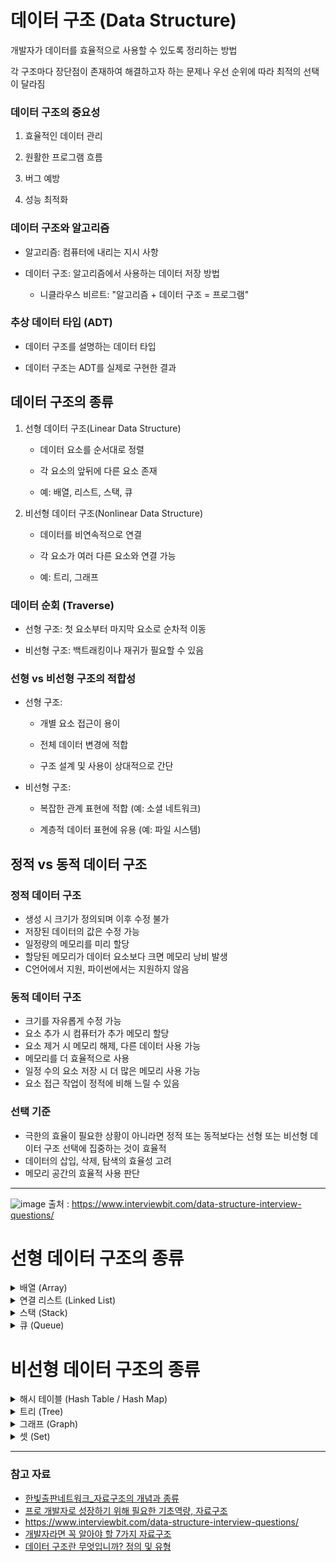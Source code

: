 # 데이터 구조 (Data Structure)

개발자가 데이터를 효율적으로 사용할 수 있도록 정리하는 방법

각 구조마다 장단점이 존재하여 해결하고자 하는 문제나 우선 순위에 따라 최적의 선택이 달라짐

### 데이터 구조의 중요성

1. 효율적인 데이터 관리

2. 원활한 프로그램 흐름

3. 버그 예방

4. 성능 최적화
 
### 데이터 구조와 알고리즘

- 알고리즘: 컴퓨터에 내리는 지시 사항

- 데이터 구조: 알고리즘에서 사용하는 데이터 저장 방법

  - 니클라우스 비르트: "알고리즘 + 데이터 구조 = 프로그램"

### 추상 데이터 타입 (ADT)

- 데이터 구조를 설명하는 데이터 타입

- 데이터 구조는 ADT를 실제로 구현한 결과

## 데이터 구조의 종류

1. 선형 데이터 구조(Linear Data Structure)

    - 데이터 요소를 순서대로 정렬
  
    - 각 요소의 앞뒤에 다른 요소 존재
  
    - 예: 배열, 리스트, 스택, 큐

2. 비선형 데이터 구조(Nonlinear Data Structure)

    - 데이터를 비연속적으로 연결
    
    - 각 요소가 여러 다른 요소와 연결 가능

    - 예: 트리, 그래프

### 데이터 순회 (Traverse)

- 선형 구조: 첫 요소부터 마지막 요소로 순차적 이동
  
- 비선형 구조: 백트래킹이나 재귀가 필요할 수 있음
  
### 선형 vs 비선형 구조의 적합성

- 선형 구조:

  - 개별 요소 접근이 용이

  - 전체 데이터 변경에 적합

  - 구조 설계 및 사용이 상대적으로 간단

- 비선형 구조:

  - 복잡한 관계 표현에 적합 (예: 소셜 네트워크)

  - 계층적 데이터 표현에 유용 (예: 파일 시스템)

## 정적 vs 동적 데이터 구조

### 정적 데이터 구조

- 생성 시 크기가 정의되며 이후 수정 불가
- 저장된 데이터의 값은 수정 가능
- 일정량의 메모리를 미리 할당
- 할당된 메모리가 데이터 요소보다 크면 메모리 낭비 발생
- C언어에서 지원, 파이썬에서는 지원하지 않음

### 동적 데이터 구조

- 크기를 자유롭게 수정 가능
- 요소 추가 시 컴퓨터가 추가 메모리 할당
- 요소 제거 시 메모리 해제, 다른 데이터 사용 가능
- 메모리를 더 효율적으로 사용
- 일정 수의 요소 저장 시 더 많은 메모리 사용 가능
- 요소 접근 작업이 정적에 비해 느릴 수 있음

### 선택 기준

- 극한의 효율이 필요한 상황이 아니라면 정적 또는 동적보다는 선형 또는 비선형 데이터 구조 선택에 집중하는 것이 효율적
- 데이터의 삽입, 삭제, 탐색의 효율성 고려
- 메모리 공간의 효율적 사용 판단

------

![image](https://github.com/user-attachments/assets/45c7a416-56c5-413f-bb0d-68d50fd8e7de)
출처 : https://www.interviewbit.com/data-structure-interview-questions/


# 선형 데이터 구조의 종류

<details>
 
 <summary>배열 (Array)</summary>

 ## 배열 (Array)
 
 배열은 가장 기본적인 데이터 구조
 
 생성 시 설정된 셀의 수가 고정되며, 각 셀에는 인덱스 번호가 부여
 
 이 인덱스를 통해 셀 안의 데이터에 접근 가능
 
 ### 시간복잡도
 
 | 연산 | 평균 | 최악 |
 |------|------|------|
 | 접근 | O(1) | O(1) |
 | 검색 | O(n) | O(n) |
 | 삽입 | O(n) | O(n) |
 | 삭제 | O(n) | O(n) |
 
 ### 장점
 
 - 구현이 간단함
 - 데이터 검색 및 수정이 효율적
 - 정렬에 용이함
 
 ### 단점
 
 - 메모리 크기가 고정되어 메모리 낭비나 크기 조정 문제 발생 가능
 - 데이터 추가 및 삭제 방법이 비효율적
 
 ### 사용 사례
 
 - 직사각형 테이블 구현
 - 수학적 벡터 및 행렬 구현
 - 다른 데이터 구조의 기반으로 활용 가능
 
 배열은 간단하면서도 강력한 데이터 구조로, 많은 프로그래밍 작업의 기초
 
 고정된 크기와 빠른 접근 시간이 특징이지만, 동적인 데이터 관리에는 제한이 있을 수 있음

-----

</details>

<details>
 
 <summary>연결 리스트 (Linked List)</summary>

## 연결 리스트 (Linked List)

연결 리스트는 데이터의 물리적 배치 대신 참조 시스템을 사용하는 데이터 구조

### 주요 특징

- 각 요소(노드)에는 데이터와 다음 노드를 가리키는 포인터가 포함됨
- 노드들의 연결로 구성된 구조
- 데이터 추가 및 삭제 시 재구성이 불필요하여 효율적

### 종류

- 단일 연결 리스트: 각 노드가 다음 노드만을 가리킴
- 이중 연결 리스트: 각 노드가 이전 노드와 다음 노드를 모두 가리킴

### 시간 복잡도

| 연산 | 평균 | 최악 |
|------|------|------|
| 접근 | O(n) | O(n) |
| 검색 | O(n) | O(n) |
| 삽입 | O(1) | O(1) |
| 삭제 | O(1) | O(1) |

### 장점

- 동적 메모리 할당 가능
- 요소 추가와 삭제가 효율적
- 메모리 연속성 불필요
- 구조 재구성 불필요
- 효율적인 메모리 사용으로 대용량 데이터 처리에 적합

### 단점

- 배열보다 메모리 소모가 큼
- 임의 접근 속도가 느림
- 순차적 접근 필요로 인한 비효율성
- 이중 연결 리스트의 경우 역방향 검색 시 추가 메모리 필요

### 사용 사례

- 동적 메모리 할당이 필요한 경우
- 빈번한 데이터 삽입/제거가 필요한 경우
- 이미지 뷰어나 갤러리 애플리케이션
- 음악 플레이어
- 운영 체제의 프로세스 관리
- 웹 브라우저의 뒤로/앞으로 기능

연결 리스트는 동적 데이터 관리에 효과적이지만, 임의 접근이 필요한 경우에는 배열이 더 적합할 수 있음

-----

</details>

<details>
 
 <summary>스택 (Stack)</summary>
 
## 스택 (Stack)

스택은 순서가 보존되는 선형 데이터 구조

가장 마지막에 삽입된 요소부터 처리하는 LIFO (Last In First Out) 메커니즘

### LIFO (Last In First Out)

- 마지막에 들어온 데이터가 가장 먼저 나가는 구조
- 예: 접시 쌓기 - 가장 위에 있는 접시가 먼저 사용됨

### 주요 연산

- 푸시(Push): 스택의 맨 위에 요소 추가
- 팝(Pop): 스택의 맨 위 요소 제거 및 반환

### 시간 복잡도

| 연산 | 평균 | 최악 |
|------|------|------|
| 접근 | O(n) | O(n) |
| 검색 | O(n) | O(n) |
| 삽입 (Push) | O(1) | O(1) |
| 삭제 (Pop) | O(1) | O(1) |

### 장점

- 동적 메모리 관리 가능
- 데이터의 입력 순서대로 정렬
- 빠른 삽입 및 삭제 연산 (O(1))
- 구현이 간단하고 메모리 효율적

### 단점

- 가장 최근 요소만 직접 접근 가능
- 한 번에 하나의 데이터만 처리 가능
- 중간 데이터에 대한 접근이 어려움

### 사용 사례

- 함수 호출 관리 (콜 스택)
- 웹 브라우저의 뒤로가기 기능
- 실행 취소/다시 실행 기능
- 재귀 알고리즘 구현
- 괄호 검사 등의 구문 분석
- 후위 표기법 계산

스택은 간단하면서도 강력한 데이터 구조

특정 순서로 데이터를 관리해야 하는 다양한 상황에서 유용하게 사용

특히 최근 데이터를 빠르게 처리해야 하는 경우에 효과적

-----

</details>
 

<details>
 
 <summary>큐 (Queue)</summary>

## 큐 (Queue)

큐는 스택과 유사한 선형 데이터 구조이지만, 가장 먼저 입력된 요소를 처리하는 FIFO(First In First Out) 메커니즘

### FIFO (First In First Out)

- 먼저 들어온 데이터가 먼저 나가는 구조
- 예: 줄 서기 - 먼저 줄을 선 사람이 먼저 서비스를 받음

### 주요 연산

- 인큐(Enqueue): 큐의 뒤쪽에 요소 추가
- 디큐(Dequeue): 큐의 앞쪽에서 요소 제거 및 반환

### 시간 복잡도

| 연산 | 평균 | 최악 |
|------|------|------|
| 접근 | O(n) | O(n) |
| 검색 | O(n) | O(n) |
| 삽입 (Enqueue) | O(1) | O(1) |
| 삭제 (Dequeue) | O(1) | O(1) |

### 장점

- 동적 메모리 관리 가능
- 데이터를 입력 순서대로 처리
- 빠른 삽입 및 삭제 연산 (O(1))
- 데이터 흐름 관리에 효과적

### 단점

- 가장 오래된 요소만 직접 접근 가능
- 한 번에 하나의 데이터만 처리 가능
- 중간 데이터에 대한 임의 접근 어려움

### 사용 사례

- 비동기적 데이터 전송 (버퍼링)
- 순서에 민감한 데이터 처리 (음성 데이터 등)
- 프린트 대기열 관리
- 캐시 구현
- 작업 예약 시스템
- 웹 서버의 요청 처리
- 너비 우선 탐색(BFS) 알고리즘 구현

큐는 데이터를 순서대로 처리해야 하는 다양한 상황에서 유용하게 사용
특히 선입선출 방식의 처리가 필요한 시스템 설계에 적합

-----

</details>

# 비선형 데이터 구조의 종류

<details>
 
 <summary>해시 테이블 (Hash Table / Hash Map)</summary>

## 해시 테이블 (Hash Table / Hash Map)

해시 테이블은 대량의 정보를 저장하고 특정 요소를 효율적으로 검색할 수 있는 복잡한 데이터 구조

### 구조 및 작동 원리

- 테이블 내에 더 작은 서브 그룹인 버킷에 키와 값 쌍을 저장
- 키를 해시 함수를 통해 특정 숫자값(해시)으로 변환
- 해시 값은 버킷의 인덱스로 사용됨
- 검색 시 키를 해시 함수에 입력하여 해당 버킷을 찾고 관련 값을 반환

### 시간 복잡도

| 연산 | 평균 | 최악 |
|------|------|------|
| 접근 | N/A | N/A |
| 검색 | O(1) | O(n) |
| 삽입 | O(1) | O(n) |
| 삭제 | O(1) | O(n) |

### 장점

- 요소의 추가 및 삭제가 효율적
- 검색과 접근이 매우 빠름 (평균 O(1))
- 동적 메모리 크기 조정 가능
- 키-값 쌍의 저장에 이상적

### 단점

- 해시 충돌 발생 가능 (서로 다른 키가 같은 해시 값을 가질 수 있음)
- 충돌 해결을 위한 추가 메커니즘 필요
- 해시 함수의 성능에 크게 의존
- 순서가 보장되지 않음

### 사용 사례

- 데이터베이스 인덱싱 (주소, 이름, 번호 검색)
- 사용자 인증 시스템
- 캐싱 시스템
- 중복 제거
- 암호화 및 보안 응용 프로그램
- 컴파일러의 심볼 테이블

해시 테이블은 빠른 데이터 검색과 삽입이 필요한 다양한 응용 프로그램에서 널리 사용

효율적인 해시 함수 설계와 충돌 해결 전략이 필요

-----

</details>

<details>
 
 <summary>트리 (Tree)</summary>
 
## 트리 (Tree)

트리는 노드로 구성된 계층적 데이터 구조

최상위 노드(루트)에서 시작하여 자식 노드들을 추가하는 방식으로 구현

### 주요 개념

- **노드 (Node)**: 트리의 기본 구성 요소
- **루트 (Root)**: 트리의 최상위 노드
- **부모 노드**: 직접 연결된 상위 노드
- **자식 노드**: 직접 연결된 하위 노드
- **깊이 (Depth)**: 루트에서 특정 노드까지의 거리
- **형제 (Sibling)**: 같은 부모를 가진 노드들
- **간선 (Edge)**: 노드와 노드를 잇는 선
- **리프 (Leaf)**: 자식이 없는 노드

### 트리의 종류

- 이진 트리
- 이진 검색 트리
- AVL 트리
- 레드-블랙 트리
- B-트리

### 시간 복잡도 (이진 검색 트리 기준)

| 연산 | 평균 | 최악 |
|------|------|------|
| 접근 | O(log n) | O(n) |
| 검색 | O(log n) | O(n) |
| 삽입 | O(log n) | O(n) |
| 삭제 | O(log n) | O(n) |

### 장점

- 계층적 데이터 표현에 적합
- 효율적인 검색 및 삽입 연산 (균형 잡힌 경우)
- 동적 크기 조정 가능
- 데이터의 정렬 상태 유지 가능

### 단점

- 불균형 상태에서 성능 저하 가능
- 구현이 상대적으로 복잡
- 일부 연산에서 재귀 사용으로 인한 스택 오버플로우 위험

### 사용 사례

- 파일 시스템 구조
- 데이터베이스 인덱싱
- 문법 분석 (구문 트리)
- 결정 트리 (의사 결정 모델)
- 네트워크 라우팅 테이블
- 게임의 AI (미니맥스 알고리즘)

트리 구조는 계층적 관계를 가진 데이터를 효율적으로 저장하고 검색하는 데 매우 유용

특히 검색, 삽입, 삭제 연산이 빈번한 경우에 효과적으로 사용

-----

</details>
 
<details>
 
 <summary>그래프 (Graph)</summary>

## 그래프 (Graph)

그래프는 노드(nodes) 또는 정점(vertices)과 이들을 연결하는 엣지(edges)로 구성된 데이터 구조

### 주요 개념

- **노드/정점**: 그래프의 기본 요소
- **엣지**: 노드 간의 연결을 나타내는 선
- **방향 그래프(Directed Graph)**: 엣지에 방향성이 있는 그래프
- **무방향 그래프(Undirected Graph)**: 엣지에 방향성이 없는 그래프
- **가중치 그래프(Weighted Graph)**: 엣지에 가중치가 할당된 그래프

### 시간 복잡도 (인접 리스트 기준)

| 연산 | 평균 | 최악 |
|------|------|------|
| 정점 추가 | O(1) | O(1) |
| 엣지 추가 | O(1) | O(1) |
| 정점 제거 | O(V + E) | O(V + E) |
| 엣지 제거 | O(E) | O(E) |
| 검색 | O(V) | O(V) |

V: 정점의 수, E: 엣지의 수

### 장점

- 복잡한 관계와 네트워크를 효과적으로 모델링 가능
- 요소의 추가 및 삭제가 용이하고 효율적
- 다양한 실제 상황에 적용 가능한 유연한 구조
- 경로 찾기 및 최적화 문제에 효과적

### 단점

- 메모리 사용량이 많을 수 있음 (특히 밀집 그래프의 경우)
- 구현이 복잡할 수 있음
- 대규모 그래프의 경우 처리 시간이 길어질 수 있음
- 일부 연산의 시간 복잡도가 그래프의 크기에 크게 의존함

### 사용 사례

- 소셜 네트워크 분석 및 모델링
- 교통 시스템 및 네트워크 라우팅
- 웹 페이지와 하이퍼링크 구조 분석
- 추천 시스템
- 생물학적 네트워크 (단백질 상호작용 등)
- 컴퓨터 네트워크 토폴로지
- 게임의 레벨 디자인

그래프는 복잡한 관계를 표현하고 분석하는 데 매우 유용한 데이터 구조

그래프의 구조와 알고리즘 선택에 따라 성능이 크게 달라질 수 있으므로, 특정 문제에 적합한 그래프 표현 방식과 알고리즘을 선택하는 것이 중요

-----

</details>

<details>
 
 <summary>셋 (Set)</summary>
 
## 셋 (Set)

셋은 중복되지 않는 요소들의 집합을 나타내는 데이터 구조

### 주요 특징

- 요소의 순서가 없음
- 중복 요소를 허용하지 않음
- 수학적 집합 연산 (합집합, 교집합, 차집합) 지원

### 시간 복잡도 (해시 셋 기준)

| 연산 | 평균 | 최악 |
|------|------|------|
| 접근 | N/A | N/A |
| 검색 | O(1) | O(n) |
| 삽입 | O(1) | O(n) |
| 삭제 | O(1) | O(n) |

### 장점

- 빠른 요소 검색 및 중복 제거
- 집합 연산의 효율적 수행
- 메모리 효율성 (중복 저장 방지)

### 단점

- 요소의 순서를 유지하지 않음
- 인덱스로 접근 불가
- 일부 구현에서 해시 충돌 가능성

### 사용 사례

- 중복 제거
- 고유 값 관리
- 데이터 비교 및 분석
- 캐싱 시스템
- 그래프 알고리즘 (방문한 노드 추적 등)

테이블과 셋은 각각 고유한 특성을 가진 데이터 구조

테이블은 구조화된 데이터 관리에, 셋은 고유성이 중요한 데이터 처리에 주로 사용

-----

</details>


-----

### 참고 자료
- [한빛출판네트워크_자료구조의 개념과 종류](https://www.hanbit.co.kr/channel/category/category_view.html?cms_code=CMS2832062046)
- [프로 개발자로 성장하기 위해 필요한 기초역량, 자료구조](https://medium.com/supercent-blog/%EA%B0%9C%EB%B0%9C-%EC%8B%A4%EB%A0%A5%EC%9D%80-%EC%9D%B4%EA%B1%B0%EB%A1%9C-%EA%B2%B0%EC%A0%95%EB%90%A9%EB%8B%88%EB%8B%A4-feat-%EC%9E%90%EB%A3%8C%EA%B5%AC%EC%A1%B0-5df45670ea8d)
- https://www.interviewbit.com/data-structure-interview-questions/
- [개발자라면 꼭 알아야 할 7가지 자료구조](https://velog.io/@jha0402/Data-structure-%EA%B0%9C%EB%B0%9C%EC%9E%90%EB%9D%BC%EB%A9%B4-%EA%BC%AD-%EC%95%8C%EC%95%84%EC%95%BC-%ED%95%A0-7%EA%B0%80%EC%A7%80-%EC%9E%90%EB%A3%8C%EA%B5%AC%EC%A1%B0)
- [데이터 구조란 무엇입니까? 정의 및 유형](https://appmaster.io/ko/blog/deiteo-gujo-jeongyi-mic-yuhyeongeun-mueosibnigga)

